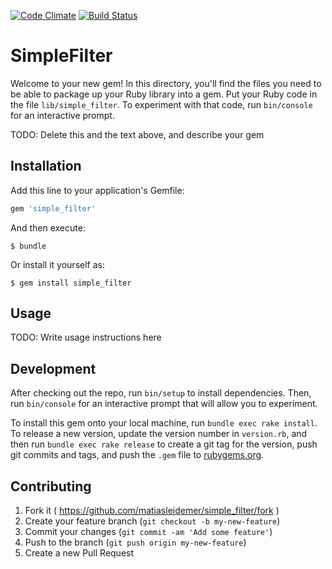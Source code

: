 [![Code Climate](https://codeclimate.com/github/matiasleidemer/simple_filter/badges/gpa.svg)](https://codeclimate.com/github/matiasleidemer/simple_filter) [![Build Status](https://travis-ci.org/matiasleidemer/simple_filter.svg)](https://travis-ci.org/matiasleidemer/simple_filter)

# SimpleFilter

Welcome to your new gem! In this directory, you'll find the files you need to be able to package up your Ruby library into a gem. Put your Ruby code in the file `lib/simple_filter`. To experiment with that code, run `bin/console` for an interactive prompt.

TODO: Delete this and the text above, and describe your gem

## Installation

Add this line to your application's Gemfile:

```ruby
gem 'simple_filter'
```

And then execute:

    $ bundle

Or install it yourself as:

    $ gem install simple_filter

## Usage

TODO: Write usage instructions here

## Development

After checking out the repo, run `bin/setup` to install dependencies. Then, run `bin/console` for an interactive prompt that will allow you to experiment.

To install this gem onto your local machine, run `bundle exec rake install`. To release a new version, update the version number in `version.rb`, and then run `bundle exec rake release` to create a git tag for the version, push git commits and tags, and push the `.gem` file to [rubygems.org](https://rubygems.org).

## Contributing

1. Fork it ( https://github.com/matiasleidemer/simple_filter/fork )
2. Create your feature branch (`git checkout -b my-new-feature`)
3. Commit your changes (`git commit -am 'Add some feature'`)
4. Push to the branch (`git push origin my-new-feature`)
5. Create a new Pull Request
